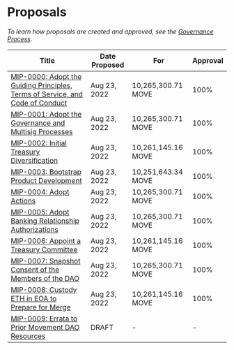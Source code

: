 # Proposals

*To learn how proposals are created and approved, see the [Governance Process](/dao/governance/process).*

|Title|Date Proposed|For|Approval|
|-|-|-|-|
|[MIP-0000: Adopt the Guiding Principles, Terms of Service, and Code of Conduct](https://snapshot.org/#/snapshot.movedao.eth/proposal/0xf8c8fb501e4076f07c75ef428ac97d851cc4cbad23bc62a873d1d5e2eb014ae5)|Aug 23, 2022|10,265,300.71 MOVE|100%|
|[MIP-0001: Adopt the Governance and Multisig Processes](https://snapshot.org/#/snapshot.movedao.eth/proposal/0xd7cf171e69403a707c0e7ff52a5aa43eac75a6ce19b2934585a45f45959dc96d)|Aug 23, 2022|10,265,300.71 MOVE|100%|
|[MIP-0002: Initial Treasury Diversification](https://snapshot.org/#/snapshot.movedao.eth/proposal/0x61a1737545abf75496cd0f558ff5d8bfa4e87d143e0e9c8cc12f60605029e2dd)|Aug 23, 2022|10,261,145.16 MOVE|100%|
|[MIP-0003: Bootstrap Product Development](https://snapshot.org/#/snapshot.movedao.eth/proposal/0x72417d8bc44d911f5f399fe4f69016f58a02eb15c85141d5c40068fd5808761d)|Aug 23, 2022|10,251,643.34 MOVE|100%|
|[MIP-0004: Adopt Actions](https://snapshot.org/#/snapshot.movedao.eth/proposal/0x2ac479f9a5664f296f818d7b01ca949f84d9bda9209d11e70429d4bef02e925b)|Aug 23, 2022|10,265,300.71 MOVE|100%|
|[MIP-0005: Adopt Banking Relationship Authorizations](https://snapshot.org/#/snapshot.movedao.eth/proposal/0x7ff96a956f95057cfd786255a8a2df68ae8c9490196da406c745dfa747efa2a9)|Aug 23, 2022|10,265,300.71 MOVE|100%|
|[MIP-0006: Appoint a Treasury Committee](https://snapshot.org/#/snapshot.movedao.eth/proposal/0x04345bbf8154499df0d94c46e198121b92009767deea06e4ab0824cfe3151e5a)|Aug 23, 2022|10,261,145.16 MOVE|100%|
|[MIP-0007: Snapshot Consent of the Members of the DAO](https://snapshot.org/#/snapshot.movedao.eth/proposal/0xfee79071331b8e42820de1533b929938edc81ec8e8a0c04cd8cd5a9484a876e9)|Aug 23, 2022|10,265,300.71 MOVE|100%|
|[MIP-0008: Custody ETH in EOA to Prepare for Merge](https://snapshot.org/#/snapshot.movedao.eth/proposal/0xcd3805a4088270f8a1cd84685d779e0d04be86c892091cefa5a799a96d79e300)|Aug 23, 2022|10,261,145.16 MOVE|100%|
|[MIP-0009: Errata to Prior Movement DAO Resources](http://localhost:3000/dao/proposals/mip-0009)|DRAFT|-|-|
